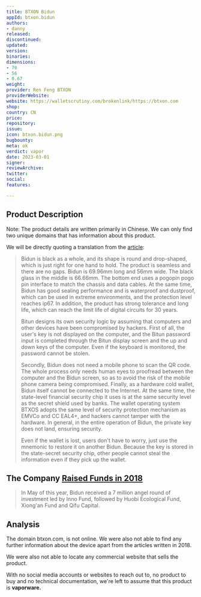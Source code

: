 ```yaml
---
title: BTXON Bidun
appId: btxon.bidun
authors:
- danny
released: 
discontinued: 
updated: 
version: 
binaries: 
dimensions:
- 70
- 56
- 0.67
weight: 
provider: Ren Feng BTXON
providerWebsite: 
website: https://walletscrutiny.com/brokenlink/https://btxon.com
shop: 
country: CN
price: 
repository: 
issue: 
icon: btxon.bidun.png
bugbounty: 
meta: ok
verdict: vapor
date: 2023-03-01
signer: 
reviewArchive: 
twitter: 
social: 
features: 

---
```


## Product Description 

Note: The product details are written primarily in Chinese. We can only find two unique domains that has information about this product. 

We will be directly quoting a translation from the [article](https://www.jiemian.com/article/2261275.html):

> Bidun is black as a whole, and its shape is round and drop-shaped, which is just right for one hand to hold. The product is seamless and there are no gaps. Bidun is 69.96mm long and 56mm wide. The black glass in the middle is 66.66mm. The bottom end uses a pogopin pogo pin interface to match the chassis and data cables. At the same time, Bidun has good sealing performance and is waterproof and dustproof, which can be used in extreme environments, and the protection level reaches ip67. In addition, the product has strong tolerance and long life, which can reach the limit life of digital circuits for 30 years.
>
> Bitun designs its own security logic by assuming that computers and other devices have been compromised by hackers. First of all, the user's key is not displayed on the computer, and the Bitun password input is completed through the Bitun display screen and the up and down keys of the computer. Even if the keyboard is monitored, the password cannot be stolen.
>
> Secondly, Bidun does not need a mobile phone to scan the QR code. The whole process only needs human eyes to proofread between the computer and the Bidun screen, so as to avoid the risk of the mobile phone camera being compromised. Finally, as a hardware cold wallet, Bidun itself cannot be connected to the Internet. At the same time, the state-level financial security chip it uses is at the same security level as the secret shield used by banks. The wallet operating system BTXOS adopts the same level of security protection mechanism as EMVCo and CC EAL4+, and hackers cannot tamper with the hardware. In general, in the entire operation of Bidun, the private key does not land, ensuring security.
>
> Even if the wallet is lost, users don't have to worry, just use the mnemonic to restore it on another Bidun. Because the key is stored in the state-secret security chip, other people cannot steal the information even if they pick up the wallet.

## The Company [Raised Funds in 2018](https://www.jiemian.com/article/2261275.html)

> In May of this year, Bidun received a 7 million angel round of investment led by Inno Fund, followed by Huobi Ecological Fund, Xiong'an Fund and Qifu Capital.

## Analysis 

The domain btxon.com, is not online. We were also not able to find any further information about the device apart from the articles written in 2018. 

We were also not able to locate any commercial website that sells the product. 

With no social media accounts or websites to reach out to, no product to buy and no technical documentation, we're left to assume that this product is **vaporware.**